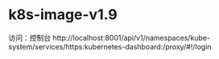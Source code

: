 # k8s-image-v1.9



访问：控制台
http://localhost:8001/api/v1/namespaces/kube-system/services/https:kubernetes-dashboard:/proxy/#!/login
